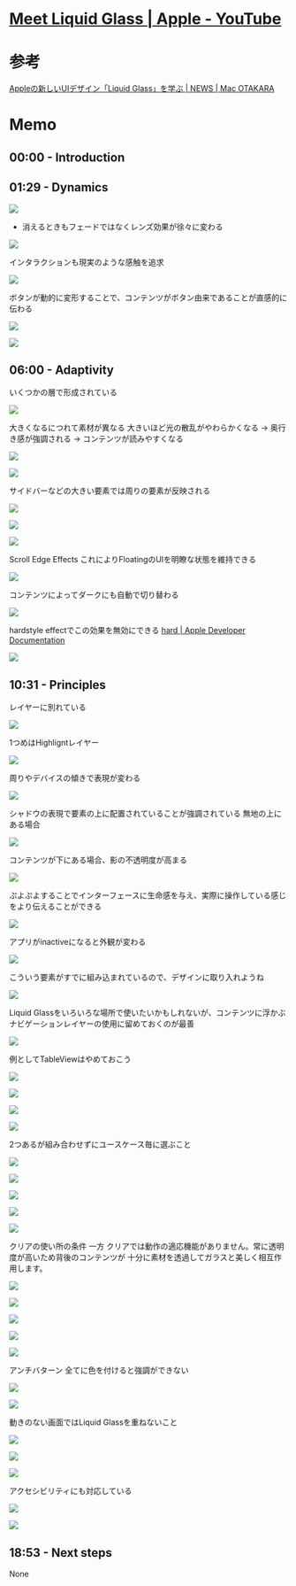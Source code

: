# [Meet Liquid Glass | Apple - YouTube](https://www.youtube.com/watch?v=IrGYUq1mklk)

# 参考
[Appleの新しいUIデザイン「Liquid Glass」を学ぶ | NEWS | Mac OTAKARA](https://www.macotakara.jp/news/entry-49060.html)

# Memo

## 00:00 - Introduction
## 01:29 - Dynamics

![](https://i.imgur.com/XHti6Ht.jpeg)

- 消えるときもフェードではなくレンズ効果が徐々に変わる

![](https://i.imgur.com/D5hVt1U.jpeg)

インタラクションも現実のような感触を追求

![](https://i.imgur.com/SQPA4yd.jpeg)

ボタンが動的に変形することで、コンテンツがボタン由来であることが直感的に伝わる

![](https://i.imgur.com/WEpgod6.jpeg)

![](https://i.imgur.com/9zUBFHz.jpeg)

## 06:00 - Adaptivity

いくつかの層で形成されている

![](https://i.imgur.com/J3JDi27.jpeg)

大きくなるにつれて素材が異なる
大きいほど光の散乱がやわらかくなる
-> 奥行き感が強調される
-> コンテンツが読みやすくなる

![](https://i.imgur.com/BUeNntn.jpeg)

![](https://i.imgur.com/7BwDFC4.jpeg)

サイドバーなどの大きい要素では周りの要素が反映される

![](https://i.imgur.com/tFfND32.jpeg)

![](https://i.imgur.com/7OhWUG0.jpeg)

![](https://i.imgur.com/AxI84v9.jpeg)

Scroll Edge Effects
これによりFloatingのUIを明瞭な状態を維持できる

![](https://i.imgur.com/MUDiLHX.jpeg)

コンテンツによってダークにも自動で切り替わる

![](https://i.imgur.com/4OQNKfq.jpeg)

hardstyle effectでこの効果を無効にできる
[hard | Apple Developer Documentation](https://developer.apple.com/documentation/swiftui/scrolledgeeffectstyle/hard)

![](https://i.imgur.com/KnYUmfC.jpeg)

## 10:31 - Principles

レイヤーに別れている

![](https://i.imgur.com/trVh0sA.jpeg)

1つめはHighligntレイヤー

![](https://i.imgur.com/QqOyiaO.jpeg)

周りやデバイスの傾きで表現が変わる

![](https://i.imgur.com/4hJIX5e.jpeg)

シャドウの表現で要素の上に配置されていることが強調されている
無地の上にある場合

![](https://i.imgur.com/2hNsqIY.jpeg)

コンテンツが下にある場合、影の不透明度が高まる

![](https://i.imgur.com/Nr1ZN2k.jpeg)

ぷよぷよすることでインターフェースに生命感を与え、実際に操作している感じをより伝えることができる

![](https://i.imgur.com/Gpc0JPL.jpeg)

アプリがinactiveになると外観が変わる

![](https://i.imgur.com/1ybjA7Q.jpeg)

こういう要素がすでに組み込まれているので、デザインに取り入れようね

![](https://i.imgur.com/INoqAF4.jpeg)

Liquid Glassをいろいろな場所で使いたいかもしれないが、コンテンツに浮かぶナビゲーションレイヤーの使用に留めておくのが最善

![](https://i.imgur.com/KR5Pfbg.jpeg)

例としてTableViewはやめておこう

![](https://i.imgur.com/Nu6MQFh.jpeg)

![](https://i.imgur.com/Ni568Mp.jpeg)

![](https://i.imgur.com/5E3vxrY.jpeg)

![](https://i.imgur.com/SCx2grz.jpeg)

2つあるが組み合わせずにユースケース毎に選ぶこと

![](https://i.imgur.com/GTnOqIm.jpeg)

![](https://i.imgur.com/DfXCrcn.jpeg)

![](https://i.imgur.com/CDjoq82.jpeg)

![](https://i.imgur.com/gzAaL76.jpeg)

![](https://i.imgur.com/xWm1Uev.jpeg)

クリアの使い所の条件
一方 クリアでは動作の適応機能がありません。常に透明度が高いため背後のコンテンツが 十分に素材を透過してガラスと美しく相互作用します。

![](https://i.imgur.com/TS1tRdI.jpeg)

![](https://i.imgur.com/Z9Td9La.jpeg)

![](https://i.imgur.com/TtoDWud.jpeg)

![](https://i.imgur.com/s02soN5.jpeg)

![](https://i.imgur.com/JeJRsZ5.jpeg)

アンチバターン
全てに色を付けると強調ができない

![](https://i.imgur.com/EaIxQ16.jpeg)

![](https://i.imgur.com/k7gt7UZ.jpeg)

動きのない画面ではLiquid Glassを重ねないこと

![](https://i.imgur.com/O6MOP5Y.jpeg)

![](https://i.imgur.com/FQKVcSR.jpeg)

![](https://i.imgur.com/WIz3RLO.jpeg)

アクセシビリティにも対応している

![](https://i.imgur.com/8uF2vlq.jpeg)

![](https://i.imgur.com/YBp5pkF.jpeg)

## 18:53 - Next steps
None
